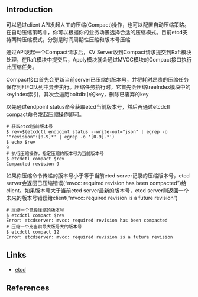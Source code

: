 ## Introduction


可以通过client API发起人工的压缩(Compact)操作，也可以配置自动压缩策略。在自动压缩策略中，你可以根据你的业务场景选择合适的压缩模式。目前etcd支持两种压缩模式，分别是时间周期性压缩和版本号压缩

通过API发起一个Compact请求后，KV Server收到Compact请求提交到Raft模块处理，在Raft模块中提交后，Apply模块就会通过MVCC模块的Compact接口执行此压缩任务。

Compact接口首先会更新当前server已压缩的版本号，并将耗时昂贵的压缩任务保存到FIFO队列中异步执行。压缩任务执行时，它首先会压缩treeIndex模块中的keyIndex索引，其次会遍历boltdb中的key，删除已废弃的key

以先通过endpoint status命令获取etcd当前版本号，然后再通过etcdctl compact命令发起压缩操作即可。
```shell
# 获取etcd当前版本号
$ rev=$(etcdctl endpoint status --write-out="json" | egrep -o '"revision":[0-9]*' | egrep -o '[0-9].*')
$ echo $rev
9
# 执行压缩操作，指定压缩的版本号为当前版本号
$ etcdctl compact $rev
Compacted revision 9
```
如果你压缩命令传递的版本号小于等于当前etcd server记录的压缩版本号，etcd server会返回已压缩错误(“mvcc: required revision has been compacted”)给client。如果版本号大于当前etcd server最新的版本号，etcd server则返回一个未来的版本号错误给client(“mvcc: required revision is a future revision”)
```shell
# 压缩一个已经压缩的版本号
$ etcdctl compact $rev
Error: etcdserver: mvcc: required revision has been compacted
# 压缩一个比当前最大版号大的版本号
$ etcdctl compact 12
Error: etcdserver: mvcc: required revision is a future revision
```

## Links

- [etcd](/docs/CS/Framework/etcd/etcd.md)



## References
